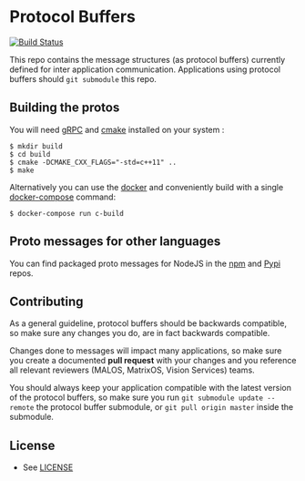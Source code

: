 # Protocol Buffers

[![Build Status][travis-badge]][travis-link]

This repo contains the message structures (as protocol buffers) currently defined for inter application communication. Applications using protocol buffers should `git submodule` this repo. 

## Building the protos
You will need [gRPC](http://www.grpc.io/) and [cmake](https://cmake.org/) installed on your 
system :
```
$ mkdir build
$ cd build 
$ cmake -DCMAKE_CXX_FLAGS="-std=c++11" ..
$ make
```

Alternatively you can use the [docker](https://www.docker.com/) and conveniently build
with a single [docker-compose](https://docs.docker.com/compose/) command:
```
$ docker-compose run c-build
```

## Proto messages for other languages
You can find packaged proto messages for NodeJS in the [npm](https://www.npmjs.com/package/matrix-proto) and [Pypi](https://pypi.python.org/pypi/matrix-io-proto/0.0.12) repos.

## Contributing
As a general guideline, protocol buffers should be backwards compatible, so make sure any changes you do, are in fact backwards compatible. 

Changes done to messages will impact many applications, so make sure you create a documented **pull request** with your changes and you reference all relevant reviewers (MALOS, MatrixOS, Vision Services) teams.   

You should always keep your application compatible with the latest version of the protocol buffers, so make sure you run `git submodule update --remote` the protocol buffer submodule, or `git pull origin master` inside the submodule.  

## License

* See [LICENSE](./LICENSE)


[travis-badge]: https://travis-ci.org/matrix-io/protocol-buffers.svg?branch=master
[travis-link]: https://travis-ci.org/matrix-io/protocol-buffers
